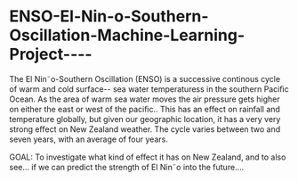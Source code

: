 # ENSO-El-Nin-o-Southern-Oscillation-Machine-Learning-Project----
The El Nin˜o-Southern Oscillation (ENSO) is a successive continous cycle of warm and cold surface-- sea water temperaturess in the southern Paciﬁc Ocean. As the area of warm sea water moves the air pressure gets higher on either the east or west of the paciﬁc.. This has an eﬀect on rainfall and temperature globally, but given our geographic location, it has a very very strong eﬀect on New Zealand weather. The cycle varies between two and seven years, with an average of four years.

GOAL: To investigate what kind of eﬀect it has on New Zealand, and to also see... if we can predict the strength of El Nin˜o into the future....
